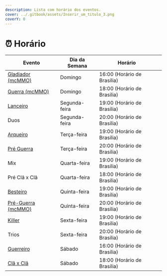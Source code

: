 ```yaml
---
description: Lista com horário dos eventos.
cover: ../.gitbook/assets/Inserir_um_titulo_3.png
coverY: 0
---
```


# ⏰ Horário

<table><thead><tr><th>Evento</th><th>Dia da Semana</th><th>Horário</th><th data-hidden></th></tr></thead><tbody><tr><td><a href="eventos-survival/evento-gladiador.md">Gladiador (mcMMO) </a></td><td>Domingo</td><td>16:00 (Horário de Brasília)</td><td></td></tr><tr><td><a href="eventos-survival/guerra-de-clas.md">Guerra (mcMMO)</a></td><td>Domingo</td><td>18:00 (Horário de Brasília)</td><td></td></tr><tr><td><a href="eventos-do-servidor/evento-lanceiro.md">Lanceiro</a></td><td>Segunda-feira</td><td>19:00 (Horário de Brasília)</td><td></td></tr><tr><td>Duos</td><td>Segunda-feira</td><td>20:00 (Horário de Brasília)</td><td></td></tr><tr><td><a href="eventos-do-servidor/evento-arqueiro.md">Arqueiro</a></td><td>Terça-feira</td><td>19:00 (Horário de Brasília)</td><td></td></tr><tr><td><a href="eventos-survival/evento-pre-guerra-de-clas.md">Pré Guerra </a></td><td>Terça-feira</td><td>20:00 (Horário de Brasília)</td><td></td></tr><tr><td>Mix</td><td>Quarta-feira</td><td>19:00 (Horário de Brasília)</td><td></td></tr><tr><td>Pré Clã x Clã</td><td>Quarta-feira</td><td>18:00 (Horário de Brasília)</td><td></td></tr><tr><td><a href="eventos-survival/guerra-de-clas.md">Besteiro</a></td><td>Quinta-feira</td><td>19:00 (Horário de Brasília)</td><td></td></tr><tr><td><a href="eventos-survival/evento-pre-guerra-de-clas-mcmmo.md">Pré-Guerra (mcMMO) </a></td><td>Quinta-feira</td><td>20:00 (Horário de Brasília)</td><td></td></tr><tr><td><a href="eventos-survival/evento-killer.md">Killer</a></td><td>Sexta-feira</td><td>19:00 (Horário de Brasília)</td><td></td></tr><tr><td>Trios</td><td>Sexta-feira</td><td>20:00 (Horário de Brasília)</td><td></td></tr><tr><td><a href="eventos-survival/evento-guerreiro.md">Guerreiro</a></td><td>Sábado</td><td>16:00 (Horário de Brasília)</td><td></td></tr><tr><td><a href="eventos-survival/evento-cla-x-cla.md">Clã x Clã</a></td><td>Sábado</td><td>18:00 (Horário de Brasília)</td><td></td></tr></tbody></table>

